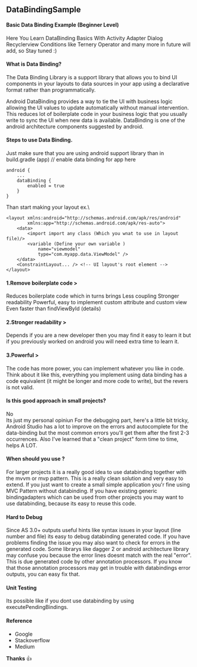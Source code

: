 ## DataBindingSample
#### Basic Data Binding Example (Beginner Level) 
Here You Learn DataBinding Basics With Activity Adapter Dialog Recyclerview
Conditions like Ternery Operator
and many more in future will add, so Stay tuned :) 

#### What is Data Binding?
The Data Binding Library is a support library that allows you to bind UI components in your layouts to data sources in your app using a declarative format rather than programmatically.

Android DataBinding provides a way to tie the UI with business logic allowing the UI values to update automatically without manual intervention. This reduces lot of boilerplate code in your business logic that you usually write to sync the UI when new data is available. DataBinding is one of the android architecture components suggested by android.

#### Steps to use Data Binding.

Just make sure that you are using android support library
than in build.gradle (app)
// enable data binding for app here
```
android {
    ...
    dataBinding {
        enabled = true
    }
}
```

Than start making your layout 
ex.\
```
<layout xmlns:android="http://schemas.android.com/apk/res/android"
        xmlns:app="http://schemas.android.com/apk/res-auto">
    <data>
        <import import any class (Which you wnat to use in layout file)/>
        <variable (Define your own variable )
            name="viewmodel"
            type="com.myapp.data.ViewModel" />
    </data>
    <ConstraintLayout... /> <!-- UI layout's root element -->
</layout>
```

#### 1.Remove boilerplate code >
Reduces boilerplate code which in turns brings 
Less coupling
Stronger readability
Powerful, easy to implement custom attribute and custom view
Even faster than findViewById (details)

#### 2.Stronger readability >
Depends if you are a new developer then you may find it easy to learn it but if you previously worked on android you will need extra time to learn it.

#### 3.Powerful >
The code has more power, you can implement whatever you like in code. Think about it like this, everything you implement using data binding has a code equivalent (it might be longer and more code to write), but the revers is not valid.

#### Is this good approach in small projects?
No\
Its just my personal opiniun 
For the debugging part, here's a little bit tricky, Android Studio has a lot to improve on the errors and autocomplete for the data-binding but the most common errors you'll get them after the first 2-3 occurrences. Also I've learned that a "clean project" form time to time, helps A LOT.

#### When should you use ?
For larger projects it is a really good idea to use databinding together with the mvvm or mvp pattern. This is a really clean solution and very easy to extend. If you just want to create a small simple application you'r fine using MVC Pattern without databinding. If you have existing generic bindingadapters which can be used from other projects you may want to use databinding, because its easy to reuse this code.

#### Hard to Debug 
Since AS 3.0+ outputs useful hints like syntax issues in your layout (line number and file) its easy to debug databinding generated code. If you have problems finding the issue you may also want to check for errors in the generated code. Some librarys like dagger 2 or android architecture library may confuse you because the error lines doesnt match with the real "error". This is due generated code by other annotation processors. If you know that those annotation processors may get in trouble with databindings error outputs, you can easy fix that.

#### Unit Testing 
Its possible like if you dont use databinding by using executePendingBindings.

#### Reference 
- Google
- Stackoverflow 
- Medium

**Thanks** :+1:


